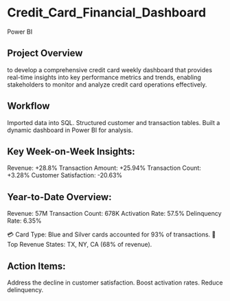 # Credit_Card_Financial_Dashboard
Power BI

## Project Overview 

to develop a comprehensive credit card weekly dashboard that provides real-time insights into key performance metrics and trends, enabling stakeholders to monitor and analyze credit card operations effectively.

## Workflow 

Imported data into SQL.
Structured customer and transaction tables.
Built a dynamic dashboard in Power BI for analysis.

## Key Week-on-Week Insights:
Revenue: +28.8%
Transaction Amount: +25.94%
Transaction Count: +3.28%
Customer Satisfaction: -20.63%

 ## Year-to-Date Overview:
Revenue: 57M
Transaction Count: 678K
Activation Rate: 57.5%
Delinquency Rate: 6.35%

💳 Card Type: Blue and Silver cards accounted for 93% of transactions.
📍 Top Revenue States: TX, NY, CA (68% of revenue).

 ## Action Items:
Address the decline in customer satisfaction.
Boost activation rates.
Reduce delinquency.
